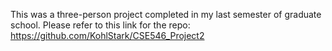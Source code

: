 This was a three-person project completed in my last semester of graduate school. Please refer to this link for the repo: https://github.com/KohlStark/CSE546_Project2


